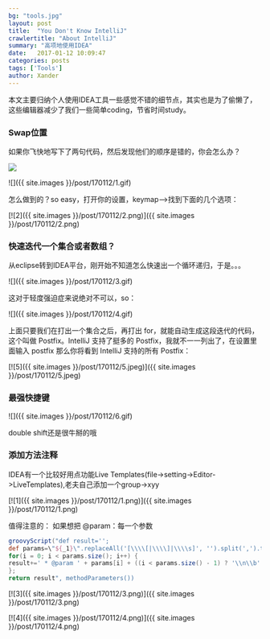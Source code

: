 ```yaml
---
bg: "tools.jpg"
layout: post
title:  "You Don't Know IntelliJ"
crawlertitle: "About IntelliJ"
summary: "高项地使用IDEA"
date:   2017-01-12 10:09:47
categories: posts
tags: ['Tools']
author: Xander
---
```


本文主要归纳个人使用IDEA工具一些感觉不错的细节点，其实也是为了偷懒了，这些编辑器减少了我们一些简单coding，节省时间study。

### Swap位置

如果你飞快地写下了两句代码，然后发现他们的顺序是错的，你会怎么办？

![](http://www.reactiongifs.us/wp-content/uploads/2013/10/nuh_uh_conan_obrien.gif)

![]({{ site.images }}/post/170112/1.gif)

怎么做到的？so easy，打开你的设置，keymap——>找到下面的几个选项：

[![2]({{ site.images }}/post/170112/2.png)]({{ site.images }}/post/170112/2.png)

### 快速迭代一个集合或者数组？

从eclipse转到IDEA平台，刚开始不知道怎么快速出一个循环递归，于是。。。

![]({{ site.images }}/post/170112/3.gif)

这对于轻度强迫症来说绝对不可以，so：

![]({{ site.images }}/post/170112/4.gif)

上面只要我们在打出一个集合之后，再打出 for，就能自动生成这段迭代的代码，这个叫做 Postfix。IntelliJ 支持了挺多的 Postfix，我就不一一列出了，在设置里面输入 postfix 那么你将看到 IntelliJ 支持的所有 Postfix：

[![5]({{ site.images }}/post/170112/5.jpeg)]({{ site.images }}/post/170112/5.jpeg)

### 最强快捷键

![]({{ site.images }}/post/170112/6.gif)

double shift还是很牛掰的哦

### 添加方法注释

IDEA有一个比较好用点功能Live Templates(file->setting->Editor->LiveTemplates),老夫自己添加一个group->xyy

[![1]({{ site.images }}/post/170112/1.png)]({{ site.images }}/post/170112/1.png)

值得注意的：
如果想把 @param：每一个参数
```groovy
groovyScript("def result=''; 
def params=\"${_1}\".replaceAll('[\\\\[|\\\\]|\\\\s]', '').split(',').toList(); 
for(i = 0; i < params.size(); i++) {
result+=' * @param ' + params[i] + ((i < params.size() - 1) ? '\\n\\b' : '')
}; 
return result", methodParameters())
```

[![3]({{ site.images }}/post/170112/3.png)]({{ site.images }}/post/170112/3.png)

[![4]({{ site.images }}/post/170112/4.png)]({{ site.images }}/post/170112/4.png)

